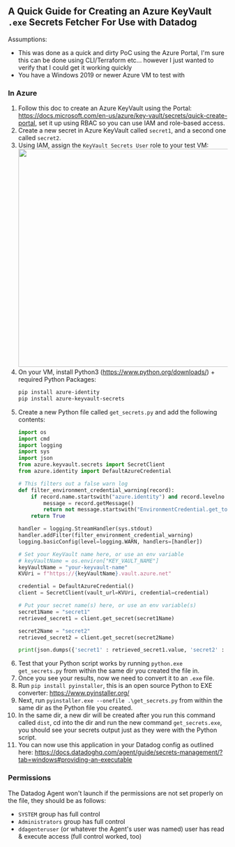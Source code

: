 ## A Quick Guide for Creating an Azure KeyVault `.exe` Secrets Fetcher For Use with Datadog

Assumptions:
- This was done as a quick and dirty PoC using the Azure Portal, I'm sure this can be done using CLI/Terraform etc... however I just wanted to verify that I could get it working quickly
- You have a Windows 2019 or newer Azure VM to test with

### In Azure

1. Follow this doc to create an Azure KeyVault using the Portal: https://docs.microsoft.com/en-us/azure/key-vault/secrets/quick-create-portal, set it up using RBAC so you can use IAM and role-based access.
2. Create a new secret in Azure KeyVault called `secret1`, and a second one called `secret2`.
3. Using IAM, assign the `KeyVault Secrets User` role to your test VM: 
    <img src="https://p-qkfgo2.t2.n0.cdn.getcloudapp.com/items/E0uj6pX6/1fc58d10-cccc-421a-900e-a154b96333bc.jpg?v=9341a80658c54a2ca16b14d2ced55c60" width="500">
4. On your VM, install Python3 (https://www.python.org/downloads/) + required Python Packages:
   ```powershell
   pip install azure-identity
   pip install azure-keyvault-secrets
   ```
5. Create a new Python file called `get_secrets.py` and add the following contents:
    ```python
    import os
    import cmd
    import logging
    import sys
    import json
    from azure.keyvault.secrets import SecretClient
    from azure.identity import DefaultAzureCredential
    
    # This filters out a false warn log
    def filter_environment_credential_warning(record):
        if record.name.startswith("azure.identity") and record.levelno == logging.WARNING:
            message = record.getMessage()
            return not message.startswith("EnvironmentCredential.get_token")
        return True

    handler = logging.StreamHandler(sys.stdout)
    handler.addFilter(filter_environment_credential_warning)
    logging.basicConfig(level=logging.WARN, handlers=[handler])

    # Set your KeyVault name here, or use an env variable
    # keyVaultName = os.environ["KEY_VAULT_NAME"]
    keyVaultName = "your-keyvault-name"
    KVUri = f"https://{keyVaultName}.vault.azure.net"

    credential = DefaultAzureCredential()
    client = SecretClient(vault_url=KVUri, credential=credential)

    # Put your secret name(s) here, or use an env variable(s)
    secret1Name = "secret1"
    retrieved_secret1 = client.get_secret(secret1Name)

    secret2Name = "secret2"
    retrieved_secret2 = client.get_secret(secret2Name)

    print(json.dumps({'secret1' : retrieved_secret1.value, 'secret2' : retrieved_secret2.value}))
    ```
6. Test that your Python script works by running `python.exe get_secrets.py` from within the same dir you created the file in.
7. Once you see your results, now we need to convert it to an `.exe` file.
8. Run `pip install pyinstaller`, this is an open source Python to EXE converter: https://www.pyinstaller.org/
9. Next, run `pyinstaller.exe --onefile .\get_secrets.py` from within the same dir as the Python file you created.
10. In the same dir, a new dir will be created after you run this command called `dist`, cd into the dir and run the new command `get_secrets.exe`, you should see your secrets output just as they were with the Python script.
11. You can now use this application in your Datadog config as outlined here: https://docs.datadoghq.com/agent/guide/secrets-management/?tab=windows#providing-an-executable

### Permissions
The Datadog Agent won't launch if the permissions are not set properly on the file, they should be as follows:

- `SYSTEM` group has full control
- `Administrators` group has full control
- `ddagenteruser` (or whatever the Agent's user was named) user has read & execute access (full control worked, too)


